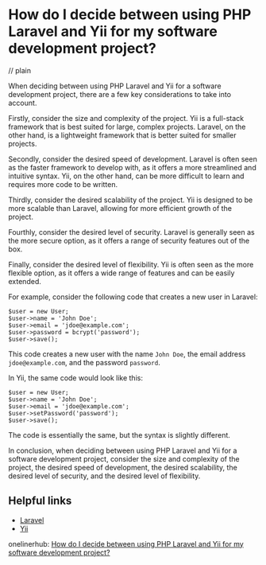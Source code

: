 # How do I decide between using PHP Laravel and Yii for my software development project?
// plain

When deciding between using PHP Laravel and Yii for a software development project, there are a few key considerations to take into account.

Firstly, consider the size and complexity of the project. Yii is a full-stack framework that is best suited for large, complex projects. Laravel, on the other hand, is a lightweight framework that is better suited for smaller projects.

Secondly, consider the desired speed of development. Laravel is often seen as the faster framework to develop with, as it offers a more streamlined and intuitive syntax. Yii, on the other hand, can be more difficult to learn and requires more code to be written.

Thirdly, consider the desired scalability of the project. Yii is designed to be more scalable than Laravel, allowing for more efficient growth of the project.

Fourthly, consider the desired level of security. Laravel is generally seen as the more secure option, as it offers a range of security features out of the box.

Finally, consider the desired level of flexibility. Yii is often seen as the more flexible option, as it offers a wide range of features and can be easily extended.

For example, consider the following code that creates a new user in Laravel:

```
$user = new User;
$user->name = 'John Doe';
$user->email = 'jdoe@example.com';
$user->password = bcrypt('password');
$user->save();
```

This code creates a new user with the name `John Doe`, the email address `jdoe@example.com`, and the password `password`.

In Yii, the same code would look like this:

```
$user = new User;
$user->name = 'John Doe';
$user->email = 'jdoe@example.com';
$user->setPassword('password');
$user->save();
```

The code is essentially the same, but the syntax is slightly different.

In conclusion, when deciding between using PHP Laravel and Yii for a software development project, consider the size and complexity of the project, the desired speed of development, the desired scalability, the desired level of security, and the desired level of flexibility.

## Helpful links
- [Laravel](https://laravel.com/)
- [Yii](https://www.yiiframework.com/)

onelinerhub: [How do I decide between using PHP Laravel and Yii for my software development project?](https://onelinerhub.com/php-laravel/how-do-i-decide-between-using-php-laravel-and-yii-for-my-software-development-project)
